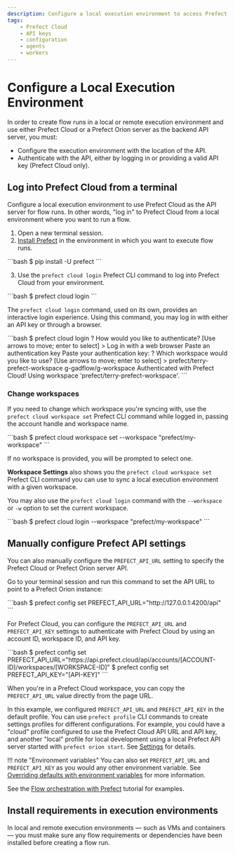 ```yaml
---
description: Configure a local execution environment to access Prefect Cloud.
tags:
    - Prefect Cloud
    - API keys
    - configuration
    - agents
    - workers
---
```


# Configure a Local Execution Environment

In order to create flow runs in a local or remote execution environment and use either Prefect Cloud or a Prefect Orion server as the backend API server, you must: 

- Configure the execution environment with the location of the API. 
- Authenticate with the API, either by logging in or providing a valid API key (Prefect Cloud only).

## Log into Prefect Cloud from a terminal <span class="badge cloud"></span>

Configure a local execution environment to use Prefect Cloud as the API server for flow runs. In other words, "log in" to Prefect Cloud from a local environment where you want to run a flow.

1. Open a new terminal session.
2. [Install Prefect](/getting-started/installation/) in the environment in which you want to execute flow runs.

<div class="terminal">
```bash
$ pip install -U prefect
```
</div>

3. Use the `prefect cloud login` Prefect CLI command to log into Prefect Cloud from your environment.

<div class="terminal">
```bash
$ prefect cloud login
```
</div>

The `prefect cloud login` command, used on its own, provides an interactive login experience. Using this command, you may log in with either an API key or through a browser.

<div class="terminal">
```bash
$ prefect cloud login
? How would you like to authenticate? [Use arrows to move; enter to select]
> Log in with a web browser
    Paste an authentication key
Paste your authentication key:
? Which workspace would you like to use? [Use arrows to move; enter to select]
> prefect/terry-prefect-workspace
    g-gadflow/g-workspace
Authenticated with Prefect Cloud! Using workspace 'prefect/terry-prefect-workspace'.
```
</div>

### Change workspaces

If you need to change which workspace you're syncing with, use the `prefect cloud workspace set` Prefect CLI command while logged in, passing the account handle and workspace name.

<div class="terminal">
```bash
$ prefect cloud workspace set --workspace "prefect/my-workspace"
```
</div>

If no workspace is provided, you will be prompted to select one.

**Workspace Settings** also shows you the `prefect cloud workspace set` Prefect CLI command you can use to sync a local execution environment with a given workspace.

You may also use the `prefect cloud login` command with the `--workspace` or `-w` option to set the current workspace.

<div class="terminal">
```bash
$ prefect cloud login --workspace "prefect/my-workspace"
```
</div>

## Manually configure Prefect API settings

You can also manually configure the `PREFECT_API_URL` setting to specify the Prefect Cloud or Prefect Orion server API.

Go to your terminal session and run this command to set the API URL to point to a Prefect Orion instance:

<div class='terminal'>
```bash
$ prefect config set PREFECT_API_URL="http://127.0.0.1:4200/api"
```
</div>

For Prefect Cloud, you can configure the `PREFECT_API_URL` and `PREFECT_API_KEY` settings to authenticate with Prefect Cloud by using an account ID, workspace ID, and API key.

<div class="terminal">
```bash
$ prefect config set PREFECT_API_URL="https://api.prefect.cloud/api/accounts/[ACCOUNT-ID]/workspaces/[WORKSPACE-ID]"
$ prefect config set PREFECT_API_KEY="[API-KEY]"
```
</div>

When you're in a Prefect Cloud workspace, you can copy the `PREFECT_API_URL` value directly from the page URL.

In this example, we configured `PREFECT_API_URL` and `PREFECT_API_KEY` in the default profile. You can use `prefect profile` CLI commands to create settings profiles for different configurations. For example, you could have a "cloud" profile configured to use the Prefect Cloud API URL and API key, and another "local" profile for local development using a local Prefect API server started with `prefect orion start`. See [Settings](/concepts/settings/) for details.

!!! note "Environment variables"
    You can also set `PREFECT_API_URL` and `PREFECT_API_KEY` as you would any other environment variable. See [Overriding defaults with environment variables](/concepts/settings/#overriding-defaults-with-environment-variables) for more information.

See the [Flow orchestration with Prefect](/tutorials/orion/) tutorial for examples.

## Install requirements in execution environments

In local and remote execution environments &mdash; such as VMs and containers &mdash; you must make sure any flow requirements or dependencies have been installed before creating a flow run.